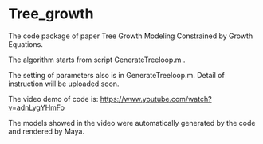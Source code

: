 # Tree_growth
The code package of paper Tree Growth Modeling Constrained by Growth Equations.

The algorithm starts from script GenerateTreeloop.m .

The setting of parameters also is in GenerateTreeloop.m. Detail of instruction will be uploaded soon.

The video demo of code is: https://www.youtube.com/watch?v=adnLygYHmFo

The models showed in the video were automatically generated by the code and rendered by Maya.